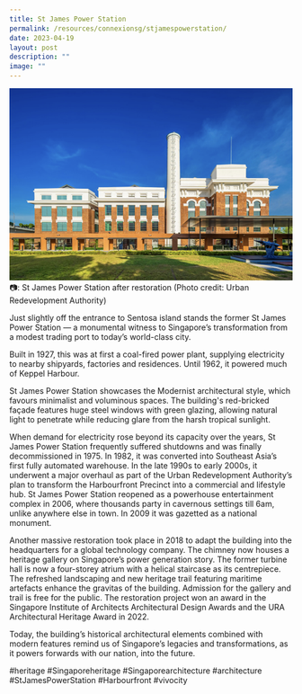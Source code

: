 ```yaml
---
title: St James Power Station
permalink: /resources/connexionsg/stjamespowerstation/
date: 2023-04-19
layout: post
description: ""
image: ""
---
```

![](/images/connexionsg/2023/st%20james%20power%20station.png)
📷: St James Power Station after restoration (Photo credit: Urban Redevelopment Authority) 

Just slightly off the entrance to Sentosa island stands the former St James Power Station — a monumental witness to Singapore’s transformation from a modest trading port to today’s world-class city.

Built in 1927, this was at first a coal-fired power plant, supplying electricity to nearby shipyards, factories and residences. Until 1962, it powered much of Keppel Harbour.

St James Power Station showcases the Modernist architectural style, which favours minimalist and voluminous spaces. The building's red-bricked façade features huge steel windows with green glazing, allowing natural light to penetrate while reducing glare from the harsh tropical sunlight.

When demand for electricity rose beyond its capacity over the years, St James Power Station frequently suffered shutdowns and was finally decommissioned in 1975. In 1982, it was converted into Southeast Asia’s first fully automated warehouse. In the late 1990s to early 2000s, it underwent a major overhaul as part of the Urban Redevelopment Authority’s plan to transform the Harbourfront Precinct into a commercial and lifestyle hub. St James Power Station reopened as a powerhouse entertainment complex in 2006, where thousands party in cavernous settings till 6am, unlike anywhere else in town. In 2009 it was gazetted as a national monument.

Another massive restoration took place in 2018 to adapt the building into the headquarters for a global technology company. The chimney now houses a heritage gallery on Singapore’s power generation story. The former turbine hall is now a four-storey atrium with a helical staircase as its centrepiece. The refreshed landscaping and new heritage trail featuring maritime artefacts enhance the gravitas of the building. Admission for the gallery and trail is free for the public. The restoration project won an award in the Singapore Institute of Architects Architectural Design Awards and the URA Architectural Heritage Award in 2022.

Today, the building’s historical architectural elements combined with modern features remind us of Singapore’s legacies and transformations, as it powers forwards with our nation, into the future.

#heritage #Singaporeheritage #Singaporearchitecture #architecture #StJamesPowerStation #Harbourfront #vivocity



